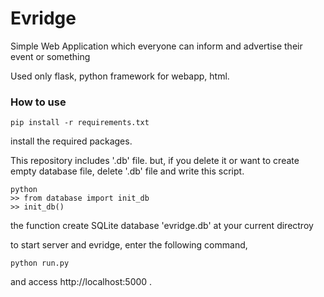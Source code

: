 # Evridge
Simple Web Application which everyone can inform and advertise their event or something

Used only flask, python framework for webapp, html.

### How to use

```
pip install -r requirements.txt
```
install the required packages.

This repository includes '.db' file. 
but, if you delete it or want to create empty database file, delete '.db' file and write this script.
```
python
>> from database import init_db
>> init_db()
```
the function create SQLite database 'evridge.db' at your current directroy

to start server and evridge, enter the following command,
```
python run.py
```
and access http://localhost:5000 .
